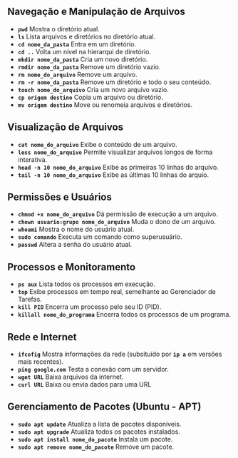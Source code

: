 ## Navegação e Manipulação de Arquivos

- **`pwd`** Mostra o diretório atual.
- **`ls`** Lista arquivos e diretórios no diretório atual.
- **`cd nome_da_pasta`** Entra em um diretório.
- **`cd ..`** Volta um nível na hierarqui de diretório.
- **`mkdir nome_da_pasta`** Cria um novo diretório.
- **`rmdir nome_da_pasta`** Remove um diretório vazio.
- **`rm nome_do_arquivo`** Remove um arquivo.
- **`rm -r nome_da_pasta`** Remove um diretório e todo o seu conteúdo.
- **`touch nome_do_arquivo`** Cria um novo arquivo vazio.
- **`cp origem destino`** Copia um arquivo ou diretório.
- **`mv origem destino`** Move ou renomeia arquivos e diretórios.

## Visualização de Arquivos

- **`cat nome_do_arquivo`** Exibe o conteúdo de um arquivo.
- **`less nome_do_arquivo`** Permite visualizar arquivos longos de forma interativa.
- **`head -n 10 nome_do_arquivo`** Exibe as primeiras 10 linhas do arquivo.
- **`tail -n 10 nome_do_arquivo`** Exibe as últimas 10 linhas do arquio.

## Permissões e Usuários

- **`chmod +x nome_do_arquivo`** Dá permissão de execução a um arquivo.
- **`chown usuario:grupo nome_do_arquivo`** Muda o dono de um arquivo.
- **`whoami`** Mostra o nome do usuário atual.
- **`sudo comando`** Executa um comando como superusuário.
- **`passwd`** Altera a senha do usuário atual.

## Processos e Monitoramento

- **`ps aux`** Lista todos os processos em execução.
- **`top`** Exibe processos em tempo real, semelhante ao Gerenciador de Tarefas.
- **`kill PID`** Encerra um processo pelo seu ID (PID).
- **`killall nome_do_programa`** Encerra todos os processos de um programa.

## Rede e Internet

- **`ifcofig`** Mostra informações da rede (subsituído por **`ip a`** em versões mais recentes).
- **`ping google.com`** Testa a conexão com um servidor.
- **`wget URL`** Baixa arquivos da internet.
- **`curl URL`** Baixa ou envia dados para uma URL

## Gerenciamento de Pacotes (Ubuntu - APT)

- **`sudo apt update`** Atualiza a lista de pacotes disponíveis.
- **`sudo apt upgrade`** Atualiza todos os pacotes instalados.
- **`sudo apt install nome_do_pacote`** Instala um pacote.
- **`sudo apt remove nome_do_pacote`** Remove um pacote.